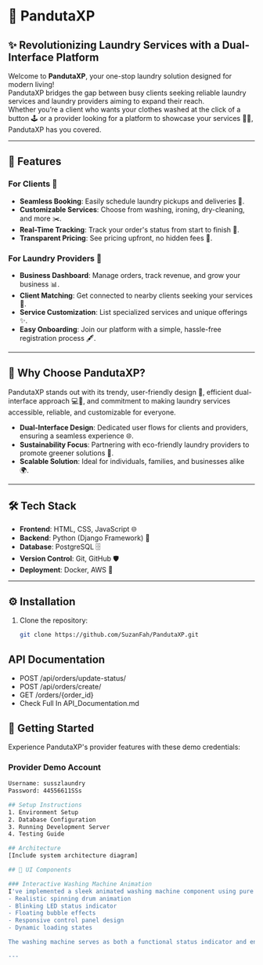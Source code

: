 # 🧺 PandutaXP  

## ✨ Revolutionizing Laundry Services with a Dual-Interface Platform  

Welcome to **PandutaXP**, your one-stop laundry solution designed for modern living!  
PandutaXP bridges the gap between busy clients seeking reliable laundry services and laundry providers aiming to expand their reach.  
Whether you’re a client who wants your clothes washed at the click of a button 🕹️ or a provider looking for a platform to showcase your services 🧑‍💼, PandutaXP has you covered.  

---

## 🌟 Features  

### For Clients 👔  
- **Seamless Booking**: Easily schedule laundry pickups and deliveries 🚚.  
- **Customizable Services**: Choose from washing, ironing, dry-cleaning, and more ✂️.  
- **Real-Time Tracking**: Track your order's status from start to finish 📍.  
- **Transparent Pricing**: See pricing upfront, no hidden fees 💸.  

### For Laundry Providers 🧼  
- **Business Dashboard**: Manage orders, track revenue, and grow your business 📊.  
- **Client Matching**: Get connected to nearby clients seeking your services 🤝.  
- **Service Customization**: List specialized services and unique offerings ✨.  
- **Easy Onboarding**: Join our platform with a simple, hassle-free registration process 🖋️.  

---

## 🤔 Why Choose PandutaXP?  

PandutaXP stands out with its trendy, user-friendly design 🎨, efficient dual-interface approach 💻📱, and commitment to making laundry services accessible, reliable, and customizable for everyone.  

- **Dual-Interface Design**: Dedicated user flows for clients and providers, ensuring a seamless experience 🌐.  
- **Sustainability Focus**: Partnering with eco-friendly laundry providers to promote greener solutions 🌱.  
- **Scalable Solution**: Ideal for individuals, families, and businesses alike 🌍.  

---

## 🛠️ Tech Stack  

- **Frontend**: HTML, CSS, JavaScript 🌐  
- **Backend**: Python (Django Framework) 🐍  
- **Database**: PostgreSQL 🗄️  
- **Version Control**: Git, GitHub 🛡️  
- **Deployment**: Docker, AWS 🚀  

---

## ⚙️ Installation  

1. Clone the repository:  
   ```bash
   git clone https://github.com/SuzanFah/PandutaXP.git


## API Documentation
- POST /api/orders/update-status/
- POST /api/orders/create/
- GET /orders/{order_id}
- Check Full In API_Documentation.md

## 🚀 Getting Started
Experience PandutaXP's provider features with these demo credentials:

### Provider Demo Account
```bash
Username: susszlaundry
Password: 44556611SSs

## Setup Instructions
1. Environment Setup
2. Database Configuration
3. Running Development Server
4. Testing Guide

## Architecture
[Include system architecture diagram]

## 🎨 UI Components

### Interactive Washing Machine Animation
I've implemented a sleek animated washing machine component using pure CSS animations. Features include:
- Realistic spinning drum animation
- Blinking LED status indicator  
- Floating bubble effects
- Responsive control panel design
- Dynamic loading states

The washing machine serves as both a functional status indicator and engaging visual element, enhancing the user experience when tracking laundry orders. Check out the live animation in the order tracking interface!

---
